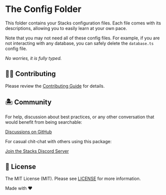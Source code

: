 # The Config Folder

This folder contains your Stacks configuration files. Each file comes with its descriptions, allowing you to easily learn at your own pace.

Note that you may not need all of these config files. For example, if you are not interacting with any database, you can safely delete the `database.ts` config file.

_No worries, it is fully typed._

## 💪🏼 Contributing

Please review the [Contributing Guide](https://github.com/stacksjs/contributing) for details.

## 🏝 Community

For help, discussion about best practices, or any other conversation that would benefit from being searchable:

[Discussions on GitHub](https://github.com/stacksjs/stacks/discussions)

For casual chit-chat with others using this package:

[Join the Stacks Discord Server](https://discord.ow3.org)

## 📄 License

The MIT License (MIT). Please see [LICENSE](../LICENSE.md) for more information.

Made with ❤️
